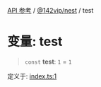 [API 参考](../../../index.md) / [@142vip/nest](../index.md) / test

# 变量: test

> `const` **test**: `1` = `1`

定义于: [index.ts:1](https://github.com/142vip/core-x/blob/d59cdcda9f62fc93dcb0efb54c66772997c75711/packages/nest/src/index.ts#L1)

